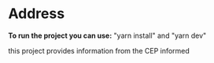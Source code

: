 # Address
**To run the project you can use:** "yarn install" and "yarn dev"

this project provides information from the CEP informed